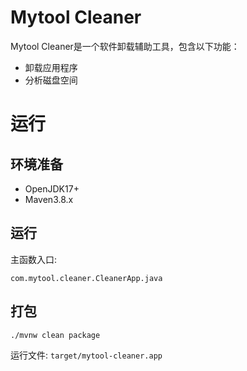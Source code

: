 # Mytool Cleaner
Mytool Cleaner是一个软件卸载辅助工具，包含以下功能：
* 卸载应用程序
* 分析磁盘空间

# 运行

## 环境准备

* OpenJDK17+
* Maven3.8.x

## 运行
主函数入口:
```
com.mytool.cleaner.CleanerApp.java
```

## 打包
```shell
./mvnw clean package
```
运行文件: `target/mytool-cleaner.app`
